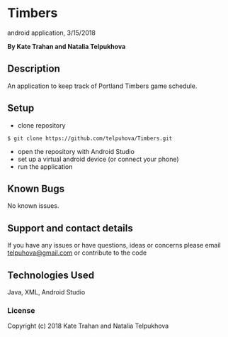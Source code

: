 # Timbers

android application, 3/15/2018

**By Kate Trahan and Natalia Telpukhova**

## Description

An application to keep track of Portland Timbers game schedule.

## Setup

* clone repository
```
$ git clone https://github.com/telpuhova/Timbers.git
```
* open the repository with Android Studio
* set up a virtual android device (or connect your phone)
* run the application

## Known Bugs

No known issues.

## Support and contact details

If you have any issues or have questions, ideas or concerns please email telpuhova@gmail.com or contribute to the code

## Technologies Used

Java, XML, Android Studio

### License

Copyright (c) 2018 Kate Trahan and Natalia Telpukhova

